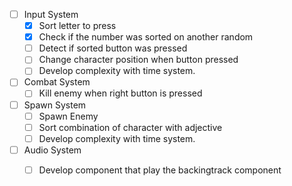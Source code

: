 - [ ] Input System
    - [x] Sort letter to press
    - [x] Check if the number was sorted on another random
    - [ ] Detect if sorted button was pressed
    - [ ] Change character position when button pressed
    - [ ] Develop complexity with time system.
- [ ] Combat System
    - [ ] Kill enemy when right button is pressed
- [ ] Spawn System
    - [ ] Spawn Enemy
    - [ ] Sort combination of character with adjective
    - [ ] Develop complexity with time system.
- [ ] Audio System
    - [ ] Develop component that play the backingtrack component
    
